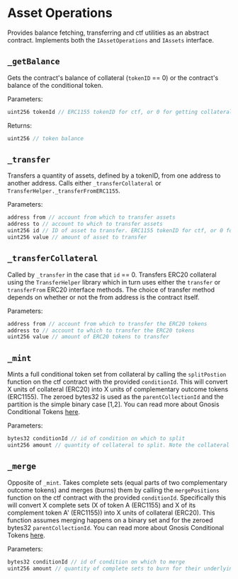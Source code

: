 # Asset Operations

Provides balance fetching, transferring and ctf utilities as an abstract contract. Implements both the `IAssetOperations` and `IAssets` interface. 

## `_getBalance`

Gets the contract's balance of collateral (`tokenID` == 0) or the contract's balance of the conditional token. 

Parameters:

```java
uint256 tokenId // ERC1155 tokenID for ctf, or 0 for getting collateral (ERC20) balance
```

Returns:

```java
uint256 // token balance
```

## `_transfer`

Transfers a quantity of assets, defined by a tokenID, from one address to another address. Calls either `_transferCollateral` or `TransferHelper._transferFromERC1155`. 

Parameters:

```java
address from // account from which to transfer assets
address to // account to which to transfer assets
uint256 id // ID of asset to transfer. ERC1155 tokenID for ctf, or 0 for getting collateral (ERC20) balance
uint256 value // amount of asset to transfer
```

## `_transferCollateral`

Called by `_transfer` in the case that `id` == 0. Transfers ERC20 collateral using the `TransferHelper` library which in turn uses either the `transfer` or `transferFrom` ERC20 interface methods. The choice of transfer method depends on whether or not the from address is the contract itself. 

Parameters:

```java
address from // account from which to transfer the ERC20 tokens
address to // account to which to transfer the ERC20 tokens
uint256 value // amount of ERC20 tokens to transfer
```

## `_mint`

Mints a full conditional token set from collateral by calling the `splitPostion` function on the ctf contract with the provided `conditionId`. This will convert X units of collateral (ERC20) into X units of complementary outcome tokens (ERC1155). The zeroed bytes32 is used as the `parentCollectionId` and the partition is the simple binary case [1,2]. You can read more about Gnosis Conditional Tokens [here](https://docs.gnosis.io/conditionaltokens/docs/devguide01/).

Parameters:

```java
bytes32 conditionId // id of condition on which to split
uint256 amount // quantity of collateral to split. Note the collateral and minted conditional tokens will use the same number of decimals.
```


## `_merge`

Opposite of `_mint`. Takes complete sets (equal parts of two complementary outcome tokens) and merges (burns) them by calling the `mergePositions` function on the ctf contract with the provided `conditionId`. Specifically this will convert X complete sets (X of token A (ERC1155) and X of its complement token A' (ERC1155)) into X units of collateral (ERC20). This function assumes merging happens on a binary set and for the zeroed bytes32 `parentCollectionId`. You can read more about Gnosis Conditional Tokens [here](https://docs.gnosis.io/conditionaltokens/docs/devguide01/).

Parameters:

```java
bytes32 conditionId // id of condition on which to merge
uint256 amount // quantity of complete sets to burn for their underlying collateral.
```

